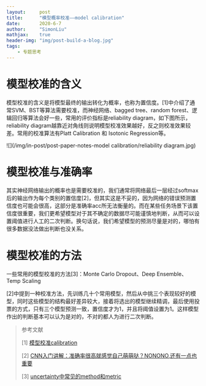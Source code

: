 ```yaml
---
layout:     post
title:      "模型概率校准——model calibration"
date:       2020-6-7
author:     "SimonLiu"
mathjax:    true
header-img: "img/post-build-a-blog.jpg"
tags:
    - 专题思考
---
```


# 模型校准的含义

模型校准的含义是将模型最终的输出转化为概率，也称为置信度。[1]中介绍了通常SVM、BST等算法需要校准，而神经网络、bagged tree、random forest、逻辑回归等算法会好一些，常用的评价指标是reliability diagram，如下图所示，reliability diagram越靠近对角线则说明模型校准效果越好，反之则校准效果较差。常用的校准算法有Platt Calibration 和 Isotonic Regression等。

![](/img/in-post/post-paper-notes-model calibration/reliability diagram.jpg)

# 模型校准与准确率

其实神经网络输出的概率也是需要校准的，我们通常将网络最后一层经过softmax后的输出作为每个类别的置信度[2]，但其实这是不妥的，因为网络的错误预测置信度也可能会很高，这部分是准确率acc所无法衡量的。而在某些任务场景下该置信度很重要，我们更希望模型对于其不确定的数据尽可能谨慎地判断，从而可以设置阈值进行人工的二次判断。换句话说，我们希望模型的预测尽量是对的，哪怕有很多数据没法做出判断也没关系。

# 模型校准的方法

一些常用的模型校准的方法[3]：Monte Carlo Dropout、Deep Ensemble、Temp Scaling

[2]中提到一种校准方法，先训练几十个常用模型，然后从中挑三个表现较好的模型，同时这些模型的结构最好差异较大，接着将选出的模型继续精调，最后使用投票的方式，只有三个模型预测一致，置信度才为1，并且将阈值设置为1。这样模型作出的判断基本可以认为是对的，不对的都人为进行二次判断。

>参考文献
>
>[1] [模型校准calibration](https://zhuanlan.zhihu.com/p/101766505) 
>
>[2] [CNN入门讲解：准确率很高就感觉自己萌萌哒？NONONO,还有一点也重要](https://zhuanlan.zhihu.com/p/38245449)
>
>[3] [uncertainty中常见的method和metric](https://zhuanlan.zhihu.com/p/110687124)